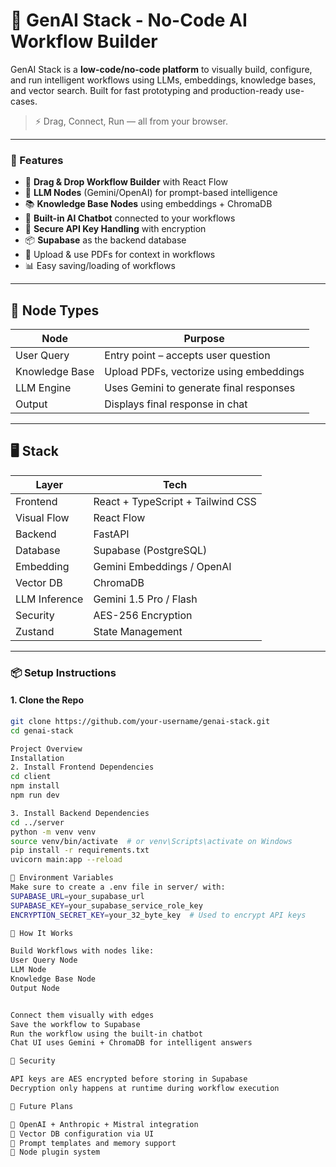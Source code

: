 # 🧠 GenAI Stack - No-Code AI Workflow Builder

GenAI Stack is a **low-code/no-code platform** to visually build, configure, and run intelligent workflows using LLMs, embeddings, knowledge bases, and vector search. Built for fast prototyping and production-ready use-cases.

> ⚡ Drag, Connect, Run — all from your browser.

---

### 🚀 Features

- 🧱 **Drag & Drop Workflow Builder** with React Flow
- 🧠 **LLM Nodes** (Gemini/OpenAI) for prompt-based intelligence
- 📚 **Knowledge Base Nodes** using embeddings + ChromaDB
- 💬 **Built-in AI Chatbot** connected to your workflows
- 🔐 **Secure API Key Handling** with encryption
- 📦 **Supabase** as the backend database
- 📂 Upload & use PDFs for context in workflows
- 📊 Easy saving/loading of workflows

---



## 🧠 Node Types

| Node             | Purpose                                              |
|------------------|------------------------------------------------------|
| User Query       | Entry point – accepts user question                  |
| Knowledge Base   | Upload PDFs, vectorize using embeddings              |
| LLM Engine       | Uses Gemini to generate final responses              |
| Output           | Displays final response in chat                      |

---

## 🖥️ Stack

| Layer        | Tech                               |
|--------------|------------------------------------|
| Frontend     | React + TypeScript + Tailwind CSS  |
| Visual Flow  | React Flow                         |
| Backend      | FastAPI                            |
| Database     | Supabase (PostgreSQL)              |
| Embedding    | Gemini Embeddings / OpenAI         |
| Vector DB    | ChromaDB                           |
| LLM Inference| Gemini 1.5 Pro / Flash             |
| Security     | AES-256 Encryption                 |
| Zustand      | State Management                   |
---

### 📦 Setup Instructions

#### 1. Clone the Repo

```bash
git clone https://github.com/your-username/genai-stack.git
cd genai-stack

Project Overview
Installation
2. Install Frontend Dependencies
cd client
npm install
npm run dev

3. Install Backend Dependencies
cd ../server
python -m venv venv
source venv/bin/activate  # or venv\Scripts\activate on Windows
pip install -r requirements.txt
uvicorn main:app --reload

🔑 Environment Variables
Make sure to create a .env file in server/ with:
SUPABASE_URL=your_supabase_url
SUPABASE_KEY=your_supabase_service_role_key
ENCRYPTION_SECRET_KEY=your_32_byte_key  # Used to encrypt API keys

📖 How It Works

Build Workflows with nodes like:
User Query Node
LLM Node
Knowledge Base Node
Output Node


Connect them visually with edges
Save the workflow to Supabase
Run the workflow using the built-in chatbot
Chat UI uses Gemini + ChromaDB for intelligent answers

🔐 Security

API keys are AES encrypted before storing in Supabase
Decryption only happens at runtime during workflow execution

🧠 Future Plans

🔌 OpenAI + Anthropic + Mistral integration
💾 Vector DB configuration via UI
📜 Prompt templates and memory support
🧩 Node plugin system

